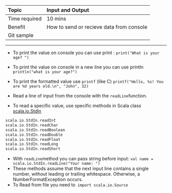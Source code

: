 | Topic | Input and Output |
| :--- | :--- |
| Time required | 10 mins |
| Benefit | How to send or recieve data from console |
| Git sample |  |

---

* To print the value on console you can use print : `print("What is your age? ")`

* To print the value on console in a new line you can use println  `println("what is your age?")`

* To print the formatted value use `printf` \(like C\) `printf("Hello, %s! You are %d years old.\n", "John", 32)`

* Read a line of input from the console with the `readLine`function.

* To read a specific value, use specific methods in Scala class [scala.io.StdIn](http://www.scala-lang.org/api/current/scala/io/StdIn$.html)

```scala
scala.io.StdIn.readInt
scala.io.StdIn.readChar
scala.io.StdIn.readBoolean
scala.io.StdIn.readDouble
scala.io.StdIn.readFloat
scala.io.StdIn.readLong
scala.io.StdIn.readShort
```

* With `readLine`method you can pass string before input: `val name = scala.io.StdIn.readLine("Your name: ")`
* These methods assume that the next input line contains a single
   number, without leading or trailing whitespace. Otherwise, a
   NumberFormatException occurs.
* To Read from file you need to` import scala.io.Source`



